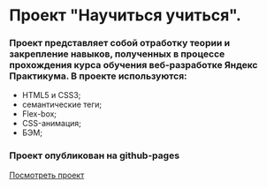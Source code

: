 # Проект "Научиться учиться".

### Проект представляет собой отработку теории и закрепление навыков, полученных в процессе прохождения курса обучения веб-разработке Яндекс Практикума. В проекте используются:

- HTML5 и CSS3;
- семантические теги;
- Flex-box;
- CSS-анимация;
- БЭМ;

### Проект опубликован на github-pages

[Посмотреть проект](https://h1ze.github.io/how-to-learn/)
